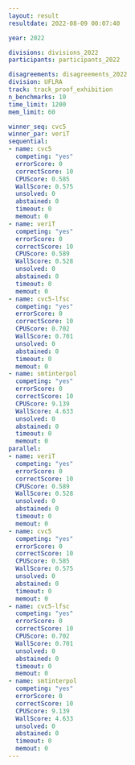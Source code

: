 ```yaml
---
layout: result
resultdate: 2022-08-09 00:07:40

year: 2022

divisions: divisions_2022
participants: participants_2022

disagreements: disagreements_2022
division: UFLRA
track: track_proof_exhibition
n_benchmarks: 10
time_limit: 1200
mem_limit: 60

winner_seq: cvc5
winner_par: veriT
sequential:
- name: cvc5
  competing: "yes"
  errorScore: 0
  correctScore: 10
  CPUScore: 0.585
  WallScore: 0.575
  unsolved: 0
  abstained: 0
  timeout: 0
  memout: 0
- name: veriT
  competing: "yes"
  errorScore: 0
  correctScore: 10
  CPUScore: 0.589
  WallScore: 0.528
  unsolved: 0
  abstained: 0
  timeout: 0
  memout: 0
- name: cvc5-lfsc
  competing: "yes"
  errorScore: 0
  correctScore: 10
  CPUScore: 0.702
  WallScore: 0.701
  unsolved: 0
  abstained: 0
  timeout: 0
  memout: 0
- name: smtinterpol
  competing: "yes"
  errorScore: 0
  correctScore: 10
  CPUScore: 9.139
  WallScore: 4.633
  unsolved: 0
  abstained: 0
  timeout: 0
  memout: 0
parallel:
- name: veriT
  competing: "yes"
  errorScore: 0
  correctScore: 10
  CPUScore: 0.589
  WallScore: 0.528
  unsolved: 0
  abstained: 0
  timeout: 0
  memout: 0
- name: cvc5
  competing: "yes"
  errorScore: 0
  correctScore: 10
  CPUScore: 0.585
  WallScore: 0.575
  unsolved: 0
  abstained: 0
  timeout: 0
  memout: 0
- name: cvc5-lfsc
  competing: "yes"
  errorScore: 0
  correctScore: 10
  CPUScore: 0.702
  WallScore: 0.701
  unsolved: 0
  abstained: 0
  timeout: 0
  memout: 0
- name: smtinterpol
  competing: "yes"
  errorScore: 0
  correctScore: 10
  CPUScore: 9.139
  WallScore: 4.633
  unsolved: 0
  abstained: 0
  timeout: 0
  memout: 0
---
```

